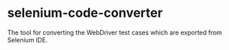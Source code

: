 # selenium-code-converter
The tool for converting the WebDriver test cases which are exported from Selenium IDE.
